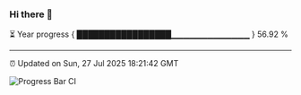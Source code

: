 ### Hi there 👋

⏳ Year progress { █████████████████▁▁▁▁▁▁▁▁▁▁▁▁▁ } 56.92 %

---

⏰ Updated on Sun, 27 Jul 2025 18:21:42 GMT

![Progress Bar CI](https://github.com/liununu/liununu/workflows/Progress%20Bar%20CI/badge.svg)
